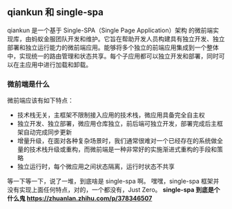 ## qiankun 和 single-spa

qiankun 是一个基于 Single-SPA（Single Page Application）架构 的微前端实现库，由蚂蚁金服团队开发和维护。它旨在帮助开发人员构建具有独立开发、独立部署和独立运行能力的微前端应用。能够将多个独立的前端应用集成到一个整体中，实现统一的路由管理和状态共享。每个子应用都可以独立开发和部署，同时可以在主应用中进行加载和卸载。

### 微前端是什么

微前端应该有如下特点：

- 技术栈无关，主框架不限制接入应用的技术栈，微应用具备完全自主权
- 独立开发、独立部署，微应用仓库独立，前后端可独立开发，部署完成后主框架自动完成同步更新
- 增量升级，在面对各种复杂场景时，我们通常很难对一个已经存在的系统做全量的技术栈升级或重构，而微前端是一种非常好的实施渐进式重构的手段和策略
- 独立运行时，每个微应用之间状态隔离，运行时状态不共享

等一下等一下，说了一堆，到底啥是 single-spa 啊。
嘿嘿，single-spa 框架并没有实现上面任何特点，对的，一个都没有，Just Zero。
**single-spa 到底是个什么鬼 https://zhuanlan.zhihu.com/p/378346507**
